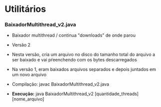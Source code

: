 # Utilitários

### BaixadorMultithread_v2.java
* Baixador multithread / continua "downloads" de onde parou
* Versão 2
* Nesta versão, cria um arquivo no disco do tamanho total do arquivo a ser baixado e vai pŕeenchendo com os bytes descarregados
* Na versão 1, eram baixados arquivos separados e depois juntados em um novo arquivo

* Compilação: javac BaixadorMultithread_v2.java
* <b>Execução:</b> java BaixadorMultithread_v2 [quantidade_threads] [nome_arquivo]
